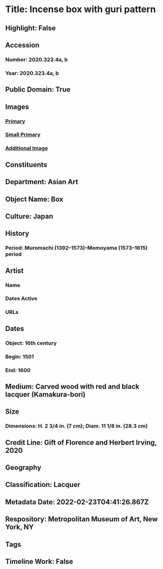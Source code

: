 # Title: Incense box with guri pattern
## Highlight: False
## Accession
### Number: 2020.323.4a, b
### Year: 2020.323.4a, b
## Public Domain: True
## Images
### [Primary](https://images.metmuseum.org/CRDImages/as/original/DP-23502-001.jpg)
### [Small Primary](https://images.metmuseum.org/CRDImages/as/web-large/DP-23502-001.jpg)
### [Additional Image](https://images.metmuseum.org/CRDImages/as/original/DP-23502-002.jpg)
## Constituents
## Department: Asian Art
## Object Name: Box
## Culture: Japan
## History
### Period: Muromachi (1392–1573)–Momoyama (1573–1615) period
## Artist
### Name
### Dates Active
### URLs
## Dates
### Object: 16th century
### Begin: 1501
### End: 1600
## Medium: Carved wood with red and black lacquer (Kamakura-bori)
## Size
### Dimensions: H. 2 3/4 in. (7 cm); Diam. 11 1/8 in. (28.3 cm)
## Credit Line: Gift of Florence and Herbert Irving, 2020
## Geography
## Classification: Lacquer
## Metadata Date: 2022-02-23T04:41:26.867Z
## Respository: Metropolitan Museum of Art, New York, NY
## Tags
## Timeline Work: False